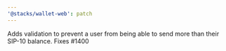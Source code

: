 ```yaml
---
'@stacks/wallet-web': patch
---
```


Adds validation to prevent a user from being able to send more than their SIP-10 balance. Fixes #1400
